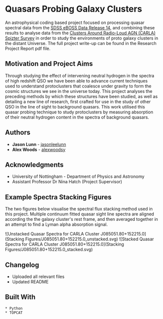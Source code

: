 # Quasars Probing Galaxy Clusters

An astrophysical coding based project focused on processing quasar spectral data from the [SDSS eBOSS Data Release 14](https://dr15.sdss.org), and combining these results to analyse data from the [Clusters Around Radio-Loud AGN (CARLA) Spizter Survey](http://arxiv.org/abs/1304.0770) in order to study the environments of proto galaxy clusters in the distant Universe. The full project write-up can be found in the Research Project Report pdf file.

## Motivation and Project Aims

Through studying the effect of intervening neutral hydrogen in the spectra of high redshift QSO we have been able to advance current techniques used to understand protoclusters
that coalesce under gravity to form the cosmic structures we see in the universe today. This
project analyses the preceding methods by which these structures have been studied, as well as
detailing a new line of research, first crafted for use in the study of other QSO in the line of sight
to background quasars. This work utilised this quasar probing technique
to study protoclusters by measuring absorption of their neutral hydrogen content in the spectra of
background quasars.

## Authors

* **Jason Lunn** - [jasonleelunn](https://github.com/jasonleelunn)
* **Alex Woods** - [alexwoodsy](https://github.com/alexwoodsy)

## Acknowledgments

* University of Nottingham - Department of Physics and Astronomy
* Assistant Professor Dr Nina Hatch (Project Supervisor)

## Example Spectra Stacking Figures

The two figures below visualise the spectral flux stacking method used in this project. Multiple continuum fitted quasar sight line spectra are aligned according the the galaxy cluster's rest frame, and then averaged together in an attempt to find a Lyman alpha absorption signal.

![Unstacked Quasar Spectra for CARLA Cluster J085051.80+152215.0](Stacking Figures/J085051.80+152215.0_unstacked.svg)
![Stacked Quasar Spectra for CARLA Cluster J085051.80+152215.0](Stacking Figures/J085051.80+152215.0_stacked.svg)

## Changelog

* Uploaded all relevant files
* Updated README

## Built With

```
* Python
* TOPCAT
